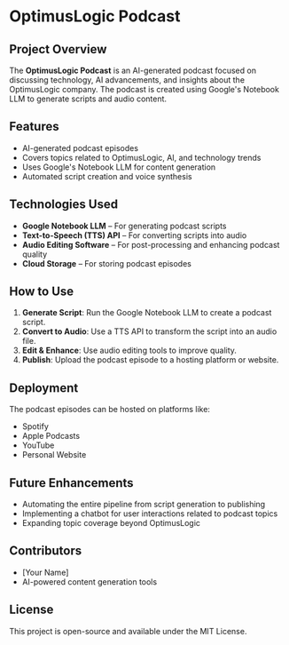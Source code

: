 # OptimusLogic Podcast

## Project Overview
The **OptimusLogic Podcast** is an AI-generated podcast focused on discussing technology, AI advancements, and insights about the OptimusLogic company. The podcast is created using Google's Notebook LLM to generate scripts and audio content.

## Features
- AI-generated podcast episodes
- Covers topics related to OptimusLogic, AI, and technology trends
- Uses Google's Notebook LLM for content generation
- Automated script creation and voice synthesis

## Technologies Used
- **Google Notebook LLM** – For generating podcast scripts
- **Text-to-Speech (TTS) API** – For converting scripts into audio
- **Audio Editing Software** – For post-processing and enhancing podcast quality
- **Cloud Storage** – For storing podcast episodes

## How to Use
1. **Generate Script**: Run the Google Notebook LLM to create a podcast script.
2. **Convert to Audio**: Use a TTS API to transform the script into an audio file.
3. **Edit & Enhance**: Use audio editing tools to improve quality.
4. **Publish**: Upload the podcast episode to a hosting platform or website.

## Deployment
The podcast episodes can be hosted on platforms like:
- Spotify
- Apple Podcasts
- YouTube
- Personal Website

## Future Enhancements
- Automating the entire pipeline from script generation to publishing
- Implementing a chatbot for user interactions related to podcast topics
- Expanding topic coverage beyond OptimusLogic

## Contributors
- [Your Name]
- AI-powered content generation tools

## License
This project is open-source and available under the MIT License.

